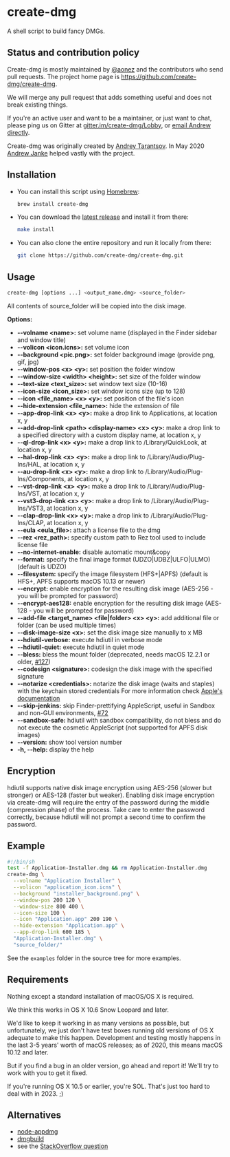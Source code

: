 create-dmg
==========

A shell script to build fancy DMGs.

Status and contribution policy
------------------------------

Create-dmg is mostly maintained by [@aonez](https://github.com/aonez) and the contributors who send pull requests.
The project home page is <https://github.com/create-dmg/create-dmg>.

We will merge any pull request that adds something useful and does not break existing things.

If you're an active user and want to be a maintainer, or just want to chat, please ping us on Gitter at [gitter.im/create-dmg/Lobby](https://gitter.im/create-dmg/Lobby), or [email Andrew directly](floss@apjanke.net).

Create-dmg was originally created by [Andrey Tarantsov](https://github.com/andreyvit).
In May 2020 [Andrew Janke](https://github.com/apjanke) helped vastly with the project.

Installation
------------

- You can install this script using [Homebrew](https://brew.sh):

  ```sh
  brew install create-dmg
  ```

- You can download the [latest release](https://github.com/create-dmg/create-dmg/releases/latest) and install it from there:

  ```sh
  make install
  ```

- You can also clone the entire repository and run it locally from there:

  ```sh
  git clone https://github.com/create-dmg/create-dmg.git
  ```

Usage
-----

```sh
create-dmg [options ...] <output_name.dmg> <source_folder>
```

All contents of source\_folder will be copied into the disk image.

**Options:**

- **--volname \<name\>:** set volume name (displayed in the Finder sidebar and window title)
- **--volicon \<icon.icns\>:** set volume icon
- **--background \<pic.png\>:** set folder background image (provide png, gif, jpg)
- **--window-pos \<x\> \<y\>:** set position the folder window
- **--window-size \<width\> \<height\>:** set size of the folder window
- **--text-size \<text_size\>:** set window text size (10-16)
- **--icon-size \<icon_size\>:** set window icons size (up to 128)
- **--icon \<file_name\> \<x\> \<y\>:** set position of the file's icon
- **--hide-extension \<file_name\>:** hide the extension of file
- **--app-drop-link \<x\> \<y\>:** make a drop link to Applications, at location x, y
- **--add-drop-link \<path\> \<display-name\> \<x\> \<y\>:** make a drop link to a specified directory with a custom display name, at location x, y
- **--ql-drop-link \<x\> \<y\>:** make a drop link to /Library/QuickLook, at location x, y
- **--hal-drop-link \<x\> \<y\>:** make a drop link to /Library/Audio/Plug-Ins/HAL, at location x, y
- **--au-drop-link \<x\> \<y\>:** make a drop link to /Library/Audio/Plug-Ins/Components, at location x, y
- **--vst-drop-link \<x\> \<y\>:** make a drop link to /Library/Audio/Plug-Ins/VST, at location x, y
- **--vst3-drop-link \<x\> \<y\>:** make a drop link to /Library/Audio/Plug-Ins/VST3, at location x, y
- **--clap-drop-link \<x\> \<y\>:** make a drop link to /Library/Audio/Plug-Ins/CLAP, at location x, y
- **--eula \<eula_file\>:** attach a license file to the dmg
- **--rez \<rez_path\>:** specify custom path to Rez tool used to include license file
- **--no-internet-enable:** disable automatic mount&copy
- **--format:** specify the final image format (UDZO|UDBZ|ULFO|ULMO) (default is UDZO)
- **--filesystem:** specify the image filesystem (HFS+|APFS) (default is HFS+, APFS supports macOS 10.13 or newer)
- **--encrypt:** enable encryption for the resulting disk image (AES-256 - you will be prompted for password)
- **--encrypt-aes128:** enable encryption for the resulting disk image (AES-128 - you will be prompted for password)
- **--add-file \<target_name\> \<file|folder\> \<x\> \<y\>:** add additional file or folder (can be used multiple times)
- **--disk-image-size \<x\>:** set the disk image size manually to x MB
- **--hdiutil-verbose:** execute hdiutil in verbose mode
- **--hdiutil-quiet:** execute hdiutil in quiet mode
- **--bless:** bless the mount folder (deprecated, needs macOS 12.2.1 or older, [#127](https://github.com/create-dmg/create-dmg/pull/127))
- **--codesign \<signature\>:** codesign the disk image with the specified signature
- **--notarize \<credentials>:** notarize the disk image (waits and staples) with the keychain stored credentials
    For more information check [Apple's documentation](https://developer.apple.com/documentation/security/notarizing_macos_software_before_distribution/customizing_the_notarization_workflow)
- **--skip-jenkins:** skip Finder-prettifying AppleScript, useful in Sandbox and non-GUI environments, [#72](https://github.com/create-dmg/create-dmg/pull/72)
- **--sandbox-safe:** hdiutil with sandbox compatibility, do not bless and do not execute the cosmetic AppleScript (not supported for APFS disk images)
- **--version:** show tool version number
- **-h, --help:** display the help

Encryption
-------
hdiutil supports native disk image encryption using AES-256 (slower but stronger) or AES-128 (faster but weaker).  Enabling disk image encryption via create-dmg will require the entry of the password during the middle (compression phase) of the process.  Take care to enter the password correctly, because hdiutil will not prompt a second time to confirm the password.

Example
-------

```sh
#!/bin/sh
test -f Application-Installer.dmg && rm Application-Installer.dmg
create-dmg \
  --volname "Application Installer" \
  --volicon "application_icon.icns" \
  --background "installer_background.png" \
  --window-pos 200 120 \
  --window-size 800 400 \
  --icon-size 100 \
  --icon "Application.app" 200 190 \
  --hide-extension "Application.app" \
  --app-drop-link 600 185 \
  "Application-Installer.dmg" \
  "source_folder/"
```

See the `examples` folder in the source tree for more examples.

Requirements
------------

Nothing except a standard installation of macOS/OS X is required.

We think this works in OS X 10.6 Snow Leopard and later.

We'd like to keep it working in as many versions as possible, but unfortunately, we just don't have test boxes running old versions of OS X adequate to make this happen. Development and testing mostly happens in the last 3-5 years' worth of macOS releases; as of 2020, this means macOS 10.12 and later.

But if you find a bug in an older version, go ahead and report it! We'll try to work with you to get it fixed.

If you're running OS X 10.5 or earlier, you're SOL. That's just too hard to deal with in 2023. ;)

Alternatives
------------

- [node-appdmg](https://github.com/LinusU/node-appdmg)
- [dmgbuild](https://pypi.python.org/pypi/dmgbuild)
- see the [StackOverflow question](http://stackoverflow.com/questions/96882/how-do-i-create-a-nice-looking-dmg-for-mac-os-x-using-command-line-tools)
